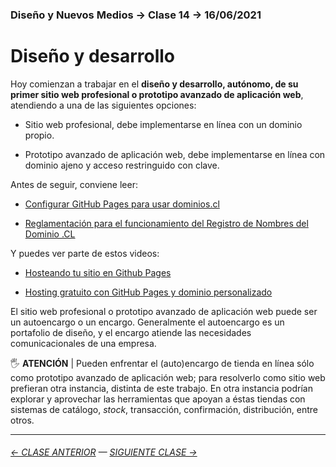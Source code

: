 ### Diseño y Nuevos Medios → Clase 14 → 16/06/2021

# Diseño y desarrollo

Hoy comienzan a trabajar en el **diseño y desarrollo, autónomo, de su primer sitio web profesional o prototipo avanzado de aplicación web**, atendiendo a una de las siguientes opciones: 

- Sitio web profesional, debe implementarse en línea con un dominio propio. 

- Prototipo avanzado de aplicación web, debe implementarse en línea con dominio ajeno y acceso restringuido con clave.

Antes de seguir, conviene leer: 

- [Configurar GitHub Pages para usar dominios.cl](https://ggerena.medium.com/configurar-github-pages-para-usar-dominios-cl-13c1a644699f)

- [Reglamentación para el funcionamiento del Registro de Nombres del Dominio .CL](https://www.nic.cl/normativa/reglamentacion.html)

Y puedes ver parte de estos videos: 

- [Hosteando tu sitio en Github Pages](https://www.youtube.com/watch?v=wyRfN5oLzx4&t=155s)

- [Hosting gratuito con GitHub Pages y dominio personalizado](https://www.youtube.com/watch?v=nbUR1jzVI5g&t=328s)

El sitio web profesional o prototipo avanzado de aplicación web puede ser un autoencargo o un encargo. Generalmente el autoencargo es un portafolio de diseño, y el encargo atiende las necesidades comunicacionales de una empresa.

🖐️ **ATENCIÓN** | Pueden enfrentar el (auto)encargo de tienda en línea sólo como prototipo avanzado de aplicación web; para resolverlo como sitio web prefieran otra instancia, distinta de este trabajo. En otra instancia podrían explorar y aprovechar las herramientas que apoyan a éstas tiendas con sistemas de catálogo, *stock*, transacción, confirmación, distribución, entre otros.

- - - - - - - 

###### [← CLASE ANTERIOR](https://github.com/profesorfaco/dno037-2021/tree/main/clase-13) — [SIGUIENTE CLASE →](https://github.com/profesorfaco/dno037-2021/tree/main/clase-15)
